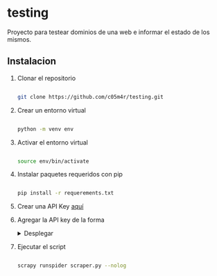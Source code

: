 # testing

Proyecto para testear dominios de una web e informar el estado de los mismos.

## Instalacion

1. Clonar el repositorio

    ``` bash

    git clone https://github.com/c05m4r/testing.git

    ```

2. Crear un entorno virtual

    ``` bash

    python -m venv env

    ```

3. Activar el entorno virtual

    ``` bash

    source env/bin/activate

    ```

4. Instalar paquetes requeridos con pip

    ``` bash

    pip install -r requerements.txt 

    ```

5. Crear una API Key [aquí](https://core.telegram.org/bots#how-do-i-create-a-bot)

6. Agregar la API key de la forma

    <details>

    <summary>Desplegar</summary> 


    ```  bash

    echo -e "API_KEY=<clave>\nCHAT_ID=@nombrecanal\nNAME=<nombre>\nALLOWED_DOMAIN=<dominio>\nSTART_URL=<https://dominio>" >> .env

    ```

    </details>

7. Ejecutar el script

    ```  bash

    scrapy runspider scraper.py --nolog

    ```